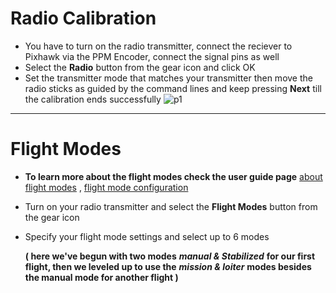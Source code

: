 # Radio Calibration
* You have to turn on the radio transmitter, connect the reciever to Pixhawk via the PPM Encoder, connect the signal pins as well
* Select the **Radio** button from the gear icon and click OK
* Set the transmitter mode that matches your transmitter then move the radio sticks as guided by the command lines and keep pressing **Next** till the calibration ends successfully
![p1](https://docs.px4.io/master/images/qgc/setup/radio_sticks_throttle.jpg)
_____________________________________________________________________________________________________________
# Flight Modes
* **To learn more about the flight modes check the user guide page** 
    [about flight modes](https://docs.px4.io/master/en/getting_started/flight_modes.html) , [flight mode configuration](https://docs.px4.io/master/en/config/flight_mode.html)
* Turn on your radio transmitter and select the **Flight Modes** button from the gear icon
* Specify your flight mode settings and select up to 6 modes 

  **( here we've begun with two modes** ***manual & Stabilized*** **for our first flight, then we leveled up to use the** ***mission & loiter*** **modes besides the manual mode for another flight )**
